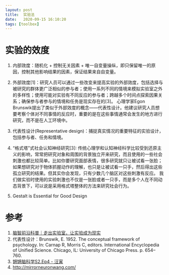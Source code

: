 ```yaml
---
layout: post
title:  实验法
date:   2020-09-15 16:10:20
tags: [toolbox]
---
```


# 实验的效度


1. 内部效度：随机化 + 控制无关因素 + 唯一自变量操纵，即只保留唯一的原因，控制其他影响结果的因素，保证结果来自自变量。
2. 外部效度[1]：研究人员可以通过一些改变来提高实验的外部效度，包括选择与被研究的群体更广泛相似的参与者；使用一系列不同的情境来模拟实验室之外的多样性；使用可能对实验有不同反应的参与者；跨越多个时间点探索因果关系；确保参与者参与的情境和任务是现实存在的[3]。
心理学家Egon Brunswik提出了类似于外部效度的概念——代表性设计。他建议研究人员想要考察个体对不同事情的反应时，重要的是在这些事情通常会发生的地方进行研究，而不是在人工环境中。
3. 代表性设计(Representative design)：捕捉真实情况的重要特征的实验设计，包括参与者、任务和情境。
4. “格式塔”式社会认知神经研究[3]: 传统心理学和认知神经科学比较受到还原主义的影响，常常把研究对象和周围的背景独立开来研究，而且使用的一些社会刺激也都比较简单。比如你要研究面部表情，很多研究就只让被试看一张脸；
如果想研究对于物体抓握动作的理解，也只是让被试看一只手，然后得出这些孤立研究的结果。但其实你会发现，只有少数几个脑区对这些刺激有反应。
我们做实验时使用的实验刺激也不仅是一张脸或者一只手，而是多个人在不同动态背景下，可以说是采用格式塔整体的方法来研究社会行为。

5. Gestalt is Essential for Good Design


# 参考
1. [脑智前沿科普｜走出实验室，让实验成为现实](https://mp.weixin.qq.com/s?__biz=MzU4MTU4OTI3Mw==&mid=2247487584&idx=1&sn=aa19107e5f830d62f10dc5853114bcd7&chksm=fd441016ca3399000363501146d6cb670df54a1e29971e79e8ad5bd9caf7e6ba09f9fe7e359a&mpshare=1&scene=1&srcid=09155Nqt3q0KQVoa0o47xYnT&sharer_sharetime=1600148961330&sharer_shareid=4905f7abc86408fc345b135a8501550f&key=afe1cf61e339c4b23e617415c3cd2f91df86799b3438ceeb673f7b3693a062b576fe24e96f833bb8e9777b11731a1a25acc2f91c733c6be2a6c117a3cacc7a36829f2e0eba0889060e5bab99afaa348fce311a1d4dd62cf56241f3d48e5016c94e7ac4974d44dd8e5ac8b2aa102b57a98f40afe9e57caf1ab1ae22535d76d07f&ascene=1&uin=MTcxODg3OTg2NA%3D%3D&devicetype=Windows+10+x64&version=62090529&lang=zh_CN&exportkey=AUGIMlpqwEG2Z5Nr8n%2BwhoU%3D&pass_ticket=QXat%2FA5PI4BXV8vDXhj5NLFS%2FpIWphBxJzr2h6Pm4DU85RxTKdNTdyqrNY976npJ&wx_header=0)
2. 代表性设计：Brunswik, E. 1952. The conceptual framework of psychology. In: Carnap R, Morris C, editors. International Encyclopedia of Unified Science. Chicago, IL: University of Chicago Press. p. 654–760.
3. [锵锵脑科学S2.Ep4 - 汪寅](https://mp.weixin.qq.com/s?__biz=MzU3MjgzMDkyOQ==&mid=2247484046&idx=1&sn=8c610bccbab8bcb1bfdb0a63d942d315&chksm=fccba730cbbc2e2656f158f7e8dbbd88ab31591241bee5507563c97c3de76b5850737df6d1d5&mpshare=1&srcid=0428Nh0llapcO9KoTT5L5cWz&sharer_sharetime=1588088202366&sharer_shareid=27ee7ba147c62688079f67d89d6fe7d9&from=timeline&scene=2&subscene=1&clicktime=1588122841&enterid=1588122841&ascene=1&devicetype=Windows+10+x64&version=62090529&nettype=ctnet&abtest_cookie=AAACAA%3D%3D&lang=zh_CN&exportkey=AWGk3FMM81mWRTfGSuBskbw%3D&pass_ticket=QXat%2FA5PI4BXV8vDXhj5NLFS%2FpIWphBxJzr2h6Pm4DU85RxTKdNTdyqrNY976npJ&wx_header=0&key=2579f7f886f84ae3518f68b695dd3da38cbf25de339178d7c44954f2b29b2602a2bfbb1be7a61287b3f522f911cdcc853c4b94976e41f33d192a082efe2afcf2e6ed264ac563ac8c3a8bf82952a4994cbb8373cdd7db8060914c511eb4670c7bb41fc3d5b0bbed08fd2a9de1906b63d5f7ec70a577fc757e348446d351e64376&uin=MTcxODg3OTg2NA%3D%3D)
4. http://mirrorneuronwang.com/